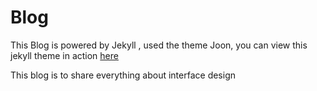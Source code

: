 #  Blog

This Blog is powered by Jekyll , used the theme Joon,  you can view this jekyll theme in action [here](https://vormwald.github.io/joon)


This blog is to share everything about interface design 



